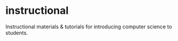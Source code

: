 # instructional
Instructional materials &amp; tutorials for introducing computer science to students.
